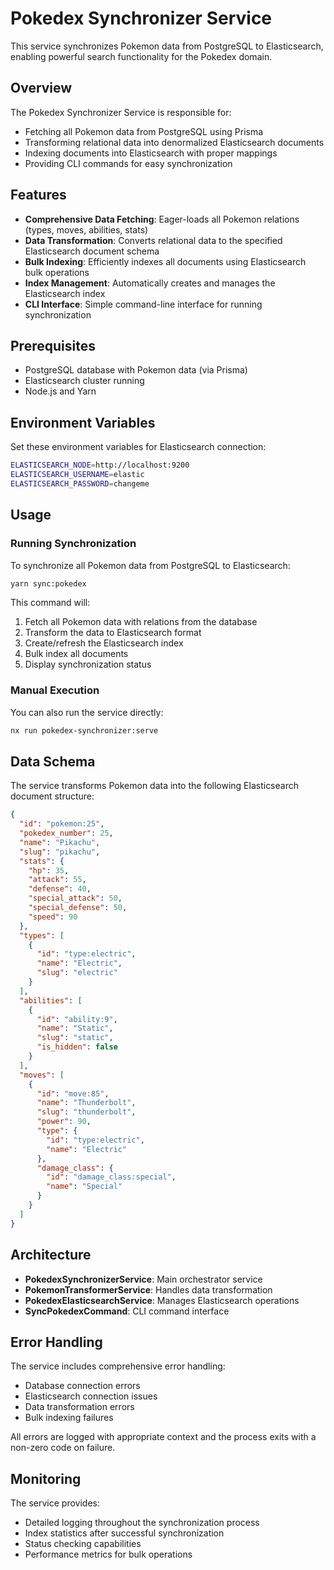 # Pokedex Synchronizer Service

This service synchronizes Pokemon data from PostgreSQL to Elasticsearch, enabling powerful search functionality for the Pokedex domain.

## Overview

The Pokedex Synchronizer Service is responsible for:
- Fetching all Pokemon data from PostgreSQL using Prisma
- Transforming relational data into denormalized Elasticsearch documents
- Indexing documents into Elasticsearch with proper mappings
- Providing CLI commands for easy synchronization

## Features

- **Comprehensive Data Fetching**: Eager-loads all Pokemon relations (types, moves, abilities, stats)
- **Data Transformation**: Converts relational data to the specified Elasticsearch document schema
- **Bulk Indexing**: Efficiently indexes all documents using Elasticsearch bulk operations
- **Index Management**: Automatically creates and manages the Elasticsearch index
- **CLI Interface**: Simple command-line interface for running synchronization

## Prerequisites

- PostgreSQL database with Pokemon data (via Prisma)
- Elasticsearch cluster running
- Node.js and Yarn

## Environment Variables

Set these environment variables for Elasticsearch connection:

```bash
ELASTICSEARCH_NODE=http://localhost:9200
ELASTICSEARCH_USERNAME=elastic
ELASTICSEARCH_PASSWORD=changeme
```

## Usage

### Running Synchronization

To synchronize all Pokemon data from PostgreSQL to Elasticsearch:

```bash
yarn sync:pokedex
```

This command will:
1. Fetch all Pokemon data with relations from the database
2. Transform the data to Elasticsearch format
3. Create/refresh the Elasticsearch index
4. Bulk index all documents
5. Display synchronization status

### Manual Execution

You can also run the service directly:

```bash
nx run pokedex-synchronizer:serve
```

## Data Schema

The service transforms Pokemon data into the following Elasticsearch document structure:

```json
{
  "id": "pokemon:25",
  "pokedex_number": 25,
  "name": "Pikachu",
  "slug": "pikachu",
  "stats": {
    "hp": 35,
    "attack": 55,
    "defense": 40,
    "special_attack": 50,
    "special_defense": 50,
    "speed": 90
  },
  "types": [
    {
      "id": "type:electric",
      "name": "Electric",
      "slug": "electric"
    }
  ],
  "abilities": [
    {
      "id": "ability:9",
      "name": "Static",
      "slug": "static",
      "is_hidden": false
    }
  ],
  "moves": [
    {
      "id": "move:85",
      "name": "Thunderbolt",
      "slug": "thunderbolt",
      "power": 90,
      "type": {
        "id": "type:electric",
        "name": "Electric"
      },
      "damage_class": {
        "id": "damage_class:special",
        "name": "Special"
      }
    }
  ]
}
```

## Architecture

- **PokedexSynchronizerService**: Main orchestrator service
- **PokemonTransformerService**: Handles data transformation
- **PokedexElasticsearchService**: Manages Elasticsearch operations
- **SyncPokedexCommand**: CLI command interface

## Error Handling

The service includes comprehensive error handling:
- Database connection errors
- Elasticsearch connection issues
- Data transformation errors
- Bulk indexing failures

All errors are logged with appropriate context and the process exits with a non-zero code on failure.

## Monitoring

The service provides:
- Detailed logging throughout the synchronization process
- Index statistics after successful synchronization
- Status checking capabilities
- Performance metrics for bulk operations
